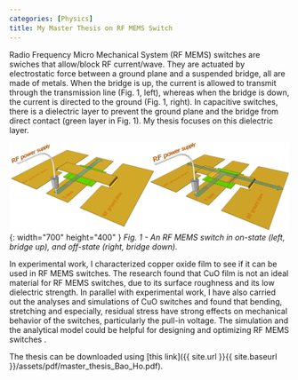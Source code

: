 ```yaml
---
categories: [Physics]
title: My Master Thesis on RF MEMS Switch
---
```


Radio Frequency Micro Mechanical System (RF MEMS) switches are swiches that allow/block RF current/wave. They are actuated by electrostatic force between a ground plane and a suspended bridge, all are made of metals. When the bridge is up, the current is allowed to transmit through the transmission line (Fig. 1, left), whereas when the bridge is down, the current is directed to the ground (Fig. 1, right). In capacitive switches, there is a dielectric layer to prevent the ground plane and the bridge from direct contact (green layer in Fig. 1). My thesis focuses on this dielectric layer.

![Sketch of RM MEMS switches](/assets/img/physics/sketch_rf_mems_switch.png){: width="700" height="400" }
*Fig. 1 - An RF MEMS switch in on-state (left, bridge up), and off-state (right, bridge down).*

In experimental work, I characterized copper oxide film to see if it can be used in RF MEMS switches. The research found that CuO film is not an ideal material for RF MEMS switches, due to its surface roughness and its low dielectric strength. In parallel with experimental work, I have also carried out the analyses and simulations of CuO switches and found that bending, stretching and especially, residual stress have strong effects on mechanical behavior of the switches, particularly the pull-in voltage. The simulation and the analytical model could be helpful for designing and optimizing RF MEMS switches .

The thesis can be downloaded using [this link]({{ site.url }}{{ site.baseurl }}/assets/pdf/master_thesis_Bao_Ho.pdf).